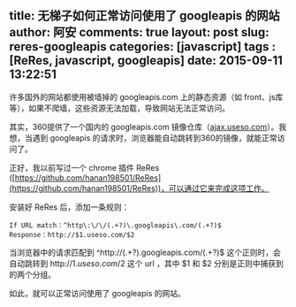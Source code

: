 title: 无梯子如何正常访问使用了 googleapis 的网站
author: 阿安
comments: true
layout: post
slug: reres-googleapis
categories: [javascript]
tags : [ReRes, javascript, googleapis]
date: 2015-09-11 13:22:51
---

许多国外的网站都使用被墙掉的 googleapis.com 上的静态资源（如 front、js库 等），如果不爬墙，这些资源无法加载，导致网站无法正常访问。

其实，360提供了一个国内的 googleapis.com 镜像仓库（[ajax.useso.com](http://useso.com)）。我想，当遇到 googleapis 的请求时，浏览器能自动跳转到360的镜像，就能正常访问了。

正好，我以前写过一个 chrome 插件 ReRes ([https://github.com/hanan198501/ReRes](https://github.com/hanan198501/ReRes))，可以通过它来完成这项工作。

安装好 ReRes 后，添加一条规则：

    If URL match：^http\:\/\/(.+?)\.googleapis\.com/(.+?)$
    Response：http://$1.useso.com/$2
    
当浏览器中的请求匹配到 ^http\:\/\/(.+?)\.googleapis\.com/(.+?)$ 这个正则时，会自动跳转到 http://$1.useso.com/$2 这个 url ，其中 $1 和 $2 分别是正则中捕获到的两个分组。

如此，就可以正常访问使用了 googleapis 的网站。